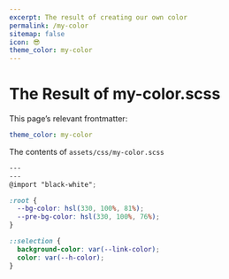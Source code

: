 ```yaml
---
excerpt: The result of creating our own color
permalink: /my-color
sitemap: false
icon: 😎
theme_color: my-color
---
```

# The Result of my-color.scss

This page’s relevant frontmatter:

```yaml
theme_color: my-color
```

The contents of `assets/css/my-color.scss`

```scss
---
---
@import "black-white";

:root {
  --bg-color: hsl(330, 100%, 81%);
  --pre-bg-color: hsl(330, 100%, 76%);
}

::selection {
  background-color: var(--link-color);
  color: var(--h-color);
}
```
